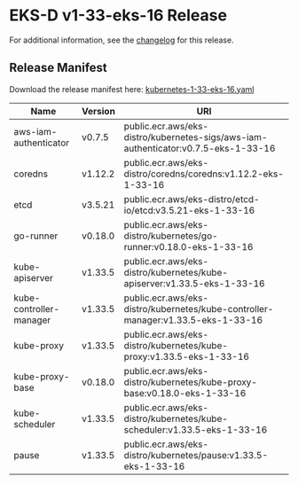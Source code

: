 # EKS-D v1-33-eks-16 Release

For additional information, see the [changelog](CHANGELOG-v1-33-eks-16.md) for this release.

## Release Manifest

Download the release manifest here: [kubernetes-1-33-eks-16.yaml](https://distro.eks.amazonaws.com/kubernetes-1-33/kubernetes-1-33-eks-16.yaml)

| Name | Version | URI |
|------|---------|-----|
| aws-iam-authenticator | v0.7.5 | public.ecr.aws/eks-distro/kubernetes-sigs/aws-iam-authenticator:v0.7.5-eks-1-33-16 |
| coredns | v1.12.2 | public.ecr.aws/eks-distro/coredns/coredns:v1.12.2-eks-1-33-16 |
| etcd | v3.5.21 | public.ecr.aws/eks-distro/etcd-io/etcd:v3.5.21-eks-1-33-16 |
| go-runner | v0.18.0 | public.ecr.aws/eks-distro/kubernetes/go-runner:v0.18.0-eks-1-33-16 |
| kube-apiserver | v1.33.5 | public.ecr.aws/eks-distro/kubernetes/kube-apiserver:v1.33.5-eks-1-33-16 |
| kube-controller-manager | v1.33.5 | public.ecr.aws/eks-distro/kubernetes/kube-controller-manager:v1.33.5-eks-1-33-16 |
| kube-proxy | v1.33.5 | public.ecr.aws/eks-distro/kubernetes/kube-proxy:v1.33.5-eks-1-33-16 |
| kube-proxy-base | v0.18.0 | public.ecr.aws/eks-distro/kubernetes/kube-proxy-base:v0.18.0-eks-1-33-16 |
| kube-scheduler | v1.33.5 | public.ecr.aws/eks-distro/kubernetes/kube-scheduler:v1.33.5-eks-1-33-16 |
| pause | v1.33.5 | public.ecr.aws/eks-distro/kubernetes/pause:v1.33.5-eks-1-33-16 |
